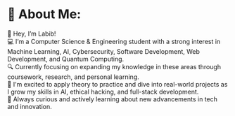 # 💫 About Me:
👋 Hey, I’m Labib!<br>💻 I’m a Computer Science & Engineering student with a strong interest in Machine Learning, AI, Cybersecurity, Software Development, Web Development, and Quantum Computing.<br>🔍 Currently focusing on expanding my knowledge in these areas through coursework, research, and personal learning.<br>🚀 I'm excited to apply theory to practice and dive into real-world projects as I grow my skills in AI, ethical hacking, and full-stack development.<br>🌱 Always curious and actively learning about new advancements in tech and innovation.
